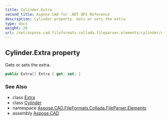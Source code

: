 ```yaml
---
title: Cylinder.Extra
second_title: Aspose.CAD for .NET API Reference
description: Cylinder property. Gets or sets the extra
type: docs
weight: 20
url: /net/aspose.cad.fileformats.collada.fileparser.elements/cylinder/extra/
---
```

## Cylinder.Extra property

Gets or sets the extra.

```csharp
public Extra[] Extra { get; set; }
```

### See Also

* class [Extra](../../extra/)
* class [Cylinder](../)
* namespace [Aspose.CAD.FileFormats.Collada.FileParser.Elements](../../cylinder/)
* assembly [Aspose.CAD](../../../)



